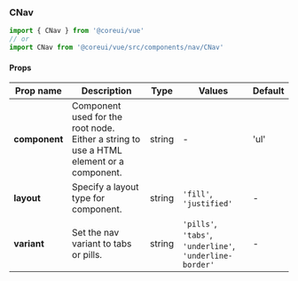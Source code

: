 ### CNav

```jsx
import { CNav } from '@coreui/vue'
// or
import CNav from '@coreui/vue/src/components/nav/CNav'
```

#### Props

| Prop name     | Description                                                                             | Type   | Values                                                   | Default |
| ------------- | --------------------------------------------------------------------------------------- | ------ | -------------------------------------------------------- | ------- |
| **component** | Component used for the root node. Either a string to use a HTML element or a component. | string | -                                                        | 'ul'    |
| **layout**    | Specify a layout type for component.                                                    | string | `'fill'`, `'justified'`                                  | -       |
| **variant**   | Set the nav variant to tabs or pills.                                                   | string | `'pills'`, `'tabs'`, `'underline'`, `'underline-border'` | -       |
